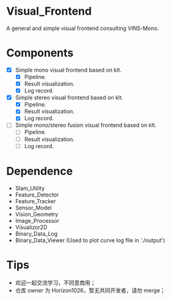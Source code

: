# Visual_Frontend
A general and simple visual frontend consulting VINS-Mono.

# Components
- [x] Simple mono visual frontend based on klt.
    - [x] Pipeline.
    - [x] Result visualization.
    - [x] Log record.
- [x] Simple stereo visual frontend based on klt.
    - [x] Pipeline.
    - [x] Result visualization.
    - [x] Log record.
- [ ] Simple mono/stereo fusion visual frontend based on klt.
    - [ ] Pipeline.
    - [ ] Result visualization.
    - [ ] Log record.

# Dependence
- Slam_Utility
- Feature_Detector
- Feature_Tracker
- Sensor_Model
- Vision_Geometry
- Image_Processor
- Visualizor2D
- Binary_Data_Log
- Binary_Data_Viewer (Used to plot curve log file in './output')

# Tips
- 欢迎一起交流学习，不同意商用；
- 仓库 owner 为 Horizon1026，暂无共同开发者，请勿 merge；
